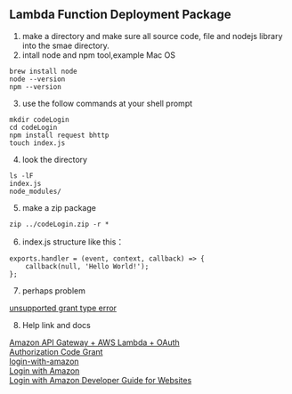 ## Lambda Function Deployment Package
1. make a directory and make sure all source code, file and nodejs library into the smae directory.
2. intall node and npm tool,example Mac OS


```
brew install node
node --version
npm --version
```

3. use the follow commands at your shell prompt

```
mkdir codeLogin
cd codeLogin
npm install request bhttp
touch index.js

```

4. look the directory

```
ls -lF
index.js
node_modules/
```

5. make a zip package

```
zip ../codeLogin.zip -r *
```

6. index.js structure like this：

```
exports.handler = (event, context, callback) => {
	callback(null, 'Hello World!');
};
```

7. perhaps problem

[unsupported grant type error](https://sellercentral.amazon.com/forums/thread.jspa?threadID=342557&tstart=0)  

8. Help link and docs

[Amazon API Gateway + AWS Lambda + OAuth](https://www.authlete.com/documents/apigateway_lambda_oauth_step1)  
[Authorization Code Grant](https://developer.amazon.com/docs/login-with-amazon/authorization-code-grant.html)  
[login-with-amazon](https://github.com/stevegula/login-with-amazon)  
[Login with Amazon](https://login.amazon.com/documentation)  
[Login with Amazon Developer Guide for Websites](https://images-na.ssl-images-amazon.com/images/G/01/lwa/dev/docs/website-developer-guide._TTH_.pdf)  

